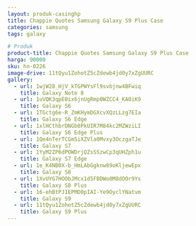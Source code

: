 ```yaml
---
layout: produk-casinghp
title: Chappie Quotes Samsung Galaxy S9 Plus Case
categories: samsung
tags: galaxy

# Produk
product-title: Chappie Quotes Samsung Galaxy S9 Plus Case
harga: 90000
sku: hn-0226
image-drive: 11tQyu1ZohotZ5cZdewb4jd0y7xZgUURC
gallery:
  - url: 1wjW28_HjV_kTGPWYsFl9svbjnw4BFwiq
    title: Galaxy Note 8
  - url: 1uVQK3qpE0ix6jnUgRmp0WZCC4_KA0iK9
    title: Galaxy S6
  - url: 1TGctg6e-R_ZmKHymDGXcvXQzLLzg7EIa
    title: Galaxy S6 Edge
  - url: 1xlHCthbrDNGb0PkUIR7M84kc2MZWziLI
    title: Galaxy S6 Edge Plus
  - url: 1Qe4nTerTCGmSiXZVla0Mvxy3OczgaTJe
    title: Galaxy S7
  - url: 1YyM2ZP6dPOWDrjQZsSSzwCp3qUHZph1u
    title: Galaxy S7 Edge
  - url: 1e_K4NB0X-b_HmLAbGgknw89oKljewEpx
    title: Galaxy S8
  - url: 1XvUYG7HOObJMcx1d5FBDWo0M8dOOr9Ys
    title: Galaxy S8 Plus
  - url: 16-ehBtPJIEPMD0pIAI-Ye9OyclYNatvm
    title: Galaxy S9
  - url: 11tQyu1ZohotZ5cZdewb4jd0y7xZgUURC
    title: Galaxy S9 Plus
---
```

